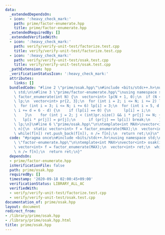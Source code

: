 ```yaml
---
data:
  _extendedDependsOn:
  - icon: ':heavy_check_mark:'
    path: prime/factor-enumerate.hpp
    title: prime/factor-enumerate.hpp
  _extendedRequiredBy: []
  _extendedVerifiedWith:
  - icon: ':heavy_check_mark:'
    path: verify/verify-unit-test/factorize.test.cpp
    title: verify/verify-unit-test/factorize.test.cpp
  - icon: ':heavy_check_mark:'
    path: verify/verify-unit-test/osak.test.cpp
    title: verify/verify-unit-test/osak.test.cpp
  _pathExtension: hpp
  _verificationStatusIcon: ':heavy_check_mark:'
  attributes:
    links: []
  bundledCode: "#line 2 \"prime/osak.hpp\"\n#include <bits/stdc++.h>\nusing namespace\
    \ std;\n\n#line 3 \"prime/factor-enumerate.hpp\"\nusing namespace std;\n\nvector<int>\
    \ factor_enumerate(int N) {\n  vector<int> lp(N + 1, 0);\n  if (N < 2) return\
    \ lp;\n  vector<int> pr{2, 3};\n  for (int i = 2; i <= N; i += 2) lp[i] = 2;\n\
    \  for (int i = 3; i <= N; i += 6) lp[i] = 3;\n  for (int i = 5, d = 4; i <= N;\
    \ i += d = 6 - d) {\n    if (lp[i] == 0) {\n      lp[i] = i;\n      pr.push_back(i);\n\
    \    }\n    for (int j = 2; j < (int)pr.size() && i * pr[j] <= N; ++j) {\n   \
    \   lp[i * pr[j]] = pr[j];\n      if (pr[j] == lp[i]) break;\n    }\n  }\n  return\
    \ lp;\n}\n#line 6 \"prime/osak.hpp\"\n\ntemplate<int MAX>\nvector<int> osak(int\
    \ n){\n  static vector<int> f = factor_enumerate(MAX);\n  vector<int> ret;\n \
    \ while(f[n]) ret.push_back(f[n]), n /= f[n];\n  return ret;\n}\n"
  code: "#pragma once\n#include <bits/stdc++.h>\nusing namespace std;\n\n#include\
    \ \"factor-enumerate.hpp\"\n\ntemplate<int MAX>\nvector<int> osak(int n){\n  static\
    \ vector<int> f = factor_enumerate(MAX);\n  vector<int> ret;\n  while(f[n]) ret.push_back(f[n]),\
    \ n /= f[n];\n  return ret;\n}"
  dependsOn:
  - prime/factor-enumerate.hpp
  isVerificationFile: false
  path: prime/osak.hpp
  requiredBy: []
  timestamp: '2020-09-18 02:00:45+09:00'
  verificationStatus: LIBRARY_ALL_AC
  verifiedWith:
  - verify/verify-unit-test/factorize.test.cpp
  - verify/verify-unit-test/osak.test.cpp
documentation_of: prime/osak.hpp
layout: document
redirect_from:
- /library/prime/osak.hpp
- /library/prime/osak.hpp.html
title: prime/osak.hpp
---
```

